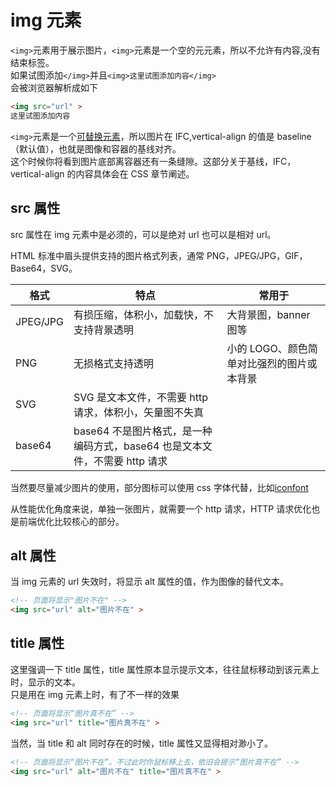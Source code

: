 # img 元素

`<img>`元素用于展示图片，`<img>`元素是一个空的元元素，所以不允许有内容,没有结束标签。  
如果试图添加`</img>`并且`<img>这里试图添加内容</img>`  
会被浏览器解析成如下

```html
<img src="url" >
这里试图添加内容
```

`<img>`元素是一个[可替换元素](/html/others)，所以图片在 IFC,vertical-align 的值是 baseline（默认值），也就是图像和容器的基线对齐。  
这个时候你将看到图片底部离容器还有一条缝隙。这部分关于基线，IFC，vertical-align 的内容具体会在 CSS 章节阐述。

## src 属性

src 属性在 img 元素中是必须的，可以是绝对 url 也可以是相对 url。

HTML 标准中眉头提供支持的图片格式列表，通常 PNG，JPEG/JPG，GIF，Base64，SVG。

| 格式     | 特点                                                                       | 常用于                                    |
| -------- | -------------------------------------------------------------------------- | ----------------------------------------- |
| JPEG/JPG | 有损压缩，体积小，加载快，不支持背景透明                                   | 大背景图，banner 图等                     |
| PNG      | 无损格式支持透明                                                           | 小的 LOGO、颜色简单对比强烈的图片或本背景 |
| SVG      | SVG 是文本文件，不需要 http 请求，体积小，矢量图不失真                     |                                           |
| base64   | base64 不是图片格式，是一种编码方式，base64 也是文本文件，不需要 http 请求 |                                           |

当然要尽量减少图片的使用，部分图标可以使用 css 字体代替，比如[iconfont](https://www.iconfont.cn/)

从性能优化角度来说，单独一张图片，就需要一个 http 请求，HTTP 请求优化也是前端优化比较核心的部分。

## alt 属性

当 img 元素的 url 失效时，将显示 alt 属性的值，作为图像的替代文本。

```html
<!-- 页面将显示"图片不在" -->
<img src="url" alt="图片不在" >
```

## title 属性

这里强调一下 title 属性，title 属性原本显示提示文本，往往鼠标移动到该元素上时，显示的文本。  
只是用在 img 元素上时，有了不一样的效果

```html
<!-- 页面将显示“图片真不在” -->
<img src="url" title="图片真不在" >
```

当然，当 title 和 alt 同时存在的时候，title 属性又显得相对渺小了。

```html
<!-- 页面将显示“图片不在”。不过此时你鼠标移上去，依旧会提示“图片真不在” -->
<img src="url" alt="图片不在" title="图片真不在" >
```
